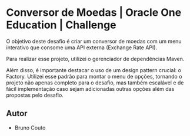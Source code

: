 
# Conversor de Moedas | Oracle One Education | Challenge

O objetivo deste desafio é criar um conversor de moedas com um menu interativo que consome uma API externa (Exchange Rate API).

Para realizar esse projeto, utilizei o gerenciador de dependências Maven.

Além disso, é importante destacar o uso de um design pattern crucial: o Factory. Utilizei esse padrão para montar o menu de opções, tornando o projeto não apenas completo para o desafio, mas também escalável e de fácil implementação caso sejam adicionadas outras opções além das propostas pelo desafio.



## Autor

- Bruno Couto
